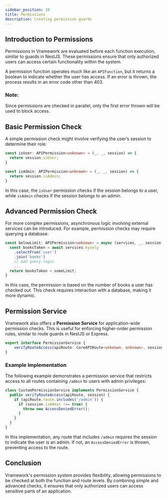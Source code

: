 ```yaml
---
sidebar_position: 20
title: Permissions
description: Creating permission guards
---
```


## Introduction to Permissions

Permissions in Vramework are evaluated before each function execution, similar to guards in NestJS. These permissions ensure that only authorized users can access certain functionality within the system.

A permission function operates much like an `APIFunction`, but it returns a boolean to indicate whether the user has access. If an error is thrown, the process results in an error code other than 403. 

### Note:
Since permissions are checked in parallel, only the first error thrown will be used to block access.

## Basic Permission Check

A simple permission check might involve verifying the user’s session to determine their role:

```typescript
const isUser: APIPermission<unknown> = (_, _, session) => {
  return session.isUser;
}

const isAdmin: APIPermission<unknown> = (_, _, session) => {
  return session.isAdmin;
}
```

In this case, the `isUser` permission checks if the session belongs to a user, while `isAdmin` checks if the session belongs to an admin.

## Advanced Permission Check

For more complex permissions, asynchronous logic involving external services can be introduced. For example, permission checks may require querying a database:

```typescript
const belowLimit: APIPermission<unknown> = async (services, _, session) => {
  const booksTaken = await services.kysely
    .selectFrom('user')
    .join('books')
    // Add query logic
    ...
  return booksTaken < someLimit;
}
```

In this case, the permission is based on the number of books a user has checked out. This check requires interaction with a database, making it more dynamic.

## Permission Service

Vramework also offers a **Permission Service** for application-wide permission checks. This is useful for enforcing higher-order permission rules, similar to route guards in NestJS or Express.

```typescript
export interface PermissionService {
    verifyRouteAccess(apiRoute: CoreAPIRoute<unknown, unknown>, session?: CoreUserSession): Promise<void>;
}
```

### Example Implementation

The following example demonstrates a permission service that restricts access to all routes containing `/admin` to users with admin privileges:

```typescript
class CustomPermissionService implements PermissionService {
  public verifyRouteAccess(apiRoute, session) {
    if (apiRoute.route.includes('/admin')) {
      if (session.isAdmin !== true) {
        throw new AccessDeniedError();
      }
    }
  }
}
```

In this implementation, any route that includes `/admin` requires the session to indicate the user is an admin. If not, an `AccessDeniedError` is thrown, preventing access to the route.

## Conclusion

Vramework's permission system provides flexibility, allowing permissions to be checked at both the function and route levels. By combining simple and advanced checks, it ensures that only authorized users can access sensitive parts of an application.